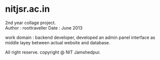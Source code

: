 # nitjsr.ac.in


2nd year collage project.  
Author : roottraveller
Date : June 2013

work domain : backend developer, developed an admin panel interface as 
              middle layey between actual website and database.
              

All right reserve. copyright @ NIT Jamshedpur. 
